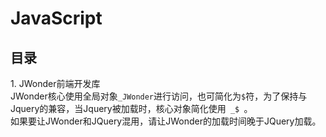 # JavaScript

<h2>目录</h2>
1. JWonder前端开发库 <br>
JWonder核心使用全局对象<code>_JWonder</code>进行访问，也可简化为<code>$</code>符，为了保持与Jquery的兼容，当Jquery被加载时，核心对象简化使用<code> _$ </code>。<br>
如果要让JWonder和JQuery混用，请让JWonder的加载时间晚于JQuery加载。
